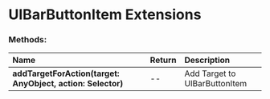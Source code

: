 # UIBarButtonItem Extensions

### Methods:
|Name | Return | Description |
|:--- | :--- | :--- |
|**addTargetForAction(target: AnyObject, action: Selector)**| -- | Add Target to UIBarButtonItem |
